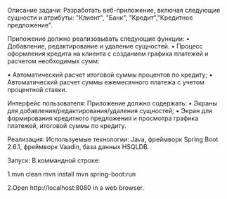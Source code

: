 Описание задачи:
Разработать веб-приложение, включая следующие сущности и атрибуты:
"Клиент", "Банк", "Кредит","Кредитное предложение".

Приложение должно реализовывать следующие функции:
• Добавление, редактирование и удаление сущностей.
• Процесс оформления кредита на клиента с созданием графика платежей и расчетом необходимых сумм:

• Автоматический расчет итоговой суммы процентов по кредиту;
• Автоматический расчет суммы ежемесячного платежа с учетом процентной ставки.

Интерфейс пользователя:
Приложение должно содержать:
• Экраны для добавления/редактирования/удаления сущностей;
• Экран для формирования кредитного предложения и просмотра графика платежей,
итоговой суммы по кредиту.

Реализация:
Используемые технологии: 
Java, фреймворк Spring Boot 2.6.1, фреймворк Vaadin, база данных HSQLDB.

Запуск:
В коммандной строке:

1.mvn clean mvn install mvn spring-boot:run

2.Open http://localhost:8080 in a web browser.
